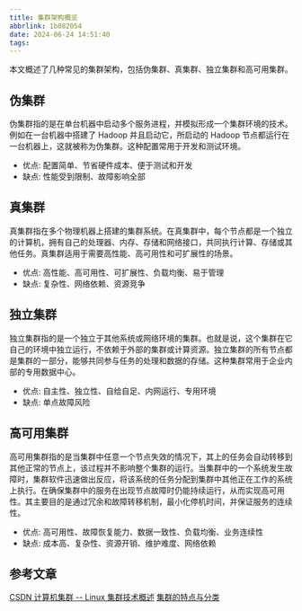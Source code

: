 ```yaml
---
title: 集群架构概览
abbrlink: 1b082054
date: 2024-06-24 14:51:40
tags:
---
```


本文概述了几种常见的集群架构，包括伪集群、真集群、独立集群和高可用集群。

## 伪集群

伪集群指的是在单台机器中启动多个服务进程，并模拟形成一个集群环境的技术。例如在一台机器中搭建了 Hadoop 并且启动它，所启动的 Hadoop 节点都运行在一台机器上，这就被称为伪集群。这种配置常用于开发和测试环境。

- 优点: 配置简单、节省硬件成本、便于测试和开发
- 缺点: 性能受到限制、故障影响全部

## 真集群

真集群指在多个物理机器上搭建的集群系统。在真集群中，每个节点都是一个独立的计算机，拥有自己的处理器、内存、存储和网络接口，共同执行计算、存储或其他任务。真集群适用于需要高性能、高可用性和可扩展性的场景。

- 优点: 高性能、高可用性、可扩展性、负载均衡、易于管理
- 缺点: 复杂性、网络依赖、资源竞争

## 独立集群

独立集群指的是一个独立于其他系统或网络环境的集群。也就是说，这个集群在它自己的环境中独立运行，不依赖于外部的集群或计算资源。独立集群的所有节点都是集群的一部分，能够共同参与任务的处理和数据的存储。这种集群常用于企业内部的专用数据中心。

- 优点: 自主性、独立性、自给自足、内网运行、专用环境
- 缺点: 单点故障风险

## 高可用集群

高可用集群指的是当集群中任意一个节点失效的情况下，其上的任务会自动转移到其他正常的节点上，该过程并不影响整个集群的运行。当集群中的一个系统发生故障时，集群软件迅速做出反应，将该系统的任务分配到集群中其他正在工作的系统上执行。在确保集群中的服务在出现节点故障时仍能持续运行，从而实现高可用性。其主要目的是通过冗余和故障转移机制，最小化停机时间，并保证服务的连续性。

- 优点: 高可用性、故障恢复能力、数据一致性、负载均衡、业务连续性
- 缺点: 成本高、复杂性、资源开销、维护难度、网络依赖

## 参考文章
[CSDN 计算机集群 -- Linux 集群技术概述](https://blog.csdn.net/XY0918ZWQ/article/details/113846749)
[集群的特点与分类](https://blog.csdn.net/m0_56305656/article/details/120755414)